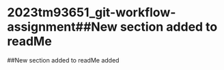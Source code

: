 # 2023tm93651_git-workflow-assignment##New section added to readMe
##New section added to readMe added
